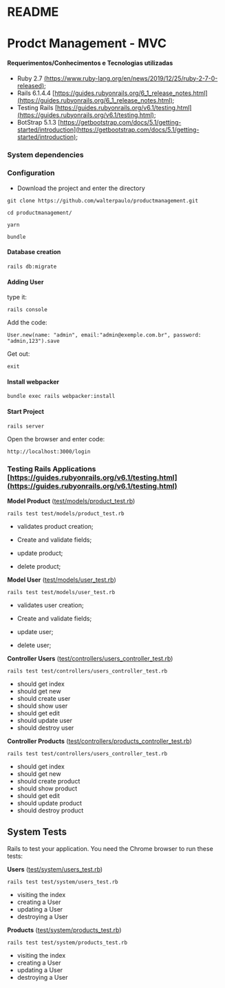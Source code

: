 # README

# Prodct Management - MVC

#### Requerimentos/Conhecimentos e Tecnologias utilizadas
- Ruby 2.7 [(https://www.ruby-lang.org/en/news/2019/12/25/ruby-2-7-0-released)](https://www.ruby-lang.org/en/news/2019/12/25/ruby-2-7-0-released);
- Rails 6.1.4.4 [https://guides.rubyonrails.org/6_1_release_notes.html](https://guides.rubyonrails.org/6_1_release_notes.html);
- Testing Rails [https://guides.rubyonrails.org/v6.1/testing.html](https://guides.rubyonrails.org/v6.1/testing.html);
- BotStrap 5.1.3 [https://getbootstrap.com/docs/5.1/getting-started/introduction](https://getbootstrap.com/docs/5.1/getting-started/introduction);

### System dependencies 

### Configuration

- Download the project and enter the directory
```
git clone https://github.com/walterpaulo/productmanagement.git

cd productmanagement/

yarn

bundle

```

#### Database creation
```
rails db:migrate
```
#### Adding User
type it:
```
rails console
```
Add the code:
```
User.new(name: "admin", email:"admin@exemple.com.br", password: "admin,123").save
```
Get out:
```
exit
```

#### Install webpacker
```
bundle exec rails webpacker:install
```
#### Start Project
```
rails server
```
Open the browser and enter code:
```
http://localhost:3000/login
```

### Testing Rails Applications [https://guides.rubyonrails.org/v6.1/testing.html](https://guides.rubyonrails.org/v6.1/testing.html)

**Model Product** ([test/models/product_test.rb](test/models/product_test.rb))
```
rails test test/models/product_test.rb
```


* validates product creation;

* Create and validate fields;

* update product;

* delete product;

**Model User** ([test/models/user_test.rb](test/models/user_test.rb))
```
rails test test/models/user_test.rb
```


* validates user creation;

* Create and validate fields;

* update user;

* delete user;


**Controller Users** ([test/controllers/users_controller_test.rb](test/controllers/users_controller_test.rb))
```
rails test test/controllers/users_controller_test.rb
```
* should get index
* should get new
* should create user
* should show user
* should get edit
* should update user
* should destroy user

**Controller Products** ([test/controllers/products_controller_test.rb](test/controllers/products_controller_test.rb))
```
rails test test/controllers/users_controller_test.rb
```
* should get index
* should get new
* should create product
* should show product
* should get edit
* should update product
* should destroy product

## System Tests
Rails to test your application. You need the Chrome browser to run these tests:


**Users** ([test/system/users_test.rb](test/system/users_test.rb))

```
rails test test/system/users_test.rb
```
* visiting the index
* creating a User
* updating a User
* destroying a User

**Products** ([test/system/products_test.rb](test/system/products_test.rb))

```
rails test test/system/products_test.rb
```
* visiting the index
* creating a User
* updating a User
* destroying a User




